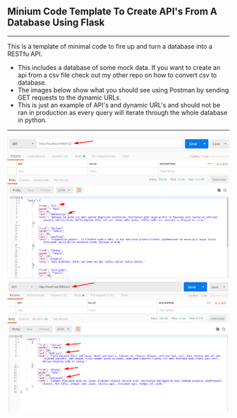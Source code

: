 ## Minium Code Template To Create API's From A Database Using Flask
___
This is a template of minimal code to fire up and turn a database into a RESTfu API.
* This includes a database of some mock data. If you want to create an api from a csv file check out my other repo on how to convert csv to database.
* The images below show what you should see using Postman by sending GET requests to the dynamic URLs.
* This is just an example of API's and dynamic URL's and should not be ran in production as every query will iterate through the whole database in python.
___
![](https://github.com/tlscripts/api_flask/blob/master/image1.png)
![](https://github.com/tlscripts/api_flask/blob/master/image2.png)


